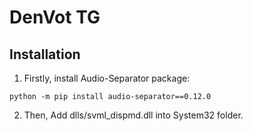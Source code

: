 # DenVot TG

## Installation

1. Firstly, install Audio-Separator package:
```
python -m pip install audio-separator==0.12.0
```

2. Then, Add dlls/svml_dispmd.dll into System32 folder.
